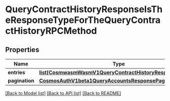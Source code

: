 # QueryContractHistoryResponseIsTheResponseTypeForTheQueryContractHistoryRPCMethod

## Properties
Name | Type | Description | Notes
------------ | ------------- | ------------- | -------------
**entries** | [**list[CosmwasmWasmV1QueryContractHistoryResponseEntries]**](CosmwasmWasmV1QueryContractHistoryResponseEntries.md) |  | [optional] 
**pagination** | [**CosmosAuthV1beta1QueryAccountsResponsePagination**](CosmosAuthV1beta1QueryAccountsResponsePagination.md) |  | [optional] 

[[Back to Model list]](../README.md#documentation-for-models) [[Back to API list]](../README.md#documentation-for-api-endpoints) [[Back to README]](../README.md)

